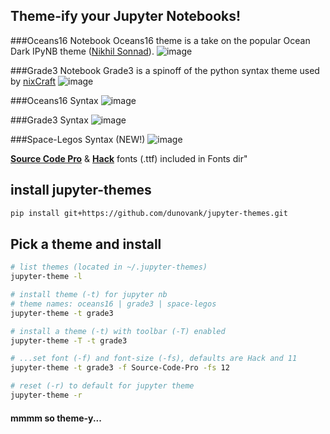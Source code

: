 ## Theme-ify your Jupyter Notebooks!

###Oceans16 Notebook
Oceans16 theme is a take on the popular Ocean Dark IPyNB theme ([Nikhil Sonnad](https://github.com/nsonnad/base16-ipython-notebook)).
![image](https://github.com/dunovank/jupyter-themes/blob/master/Screens/oceans16_nb.png?raw=true)

###Grade3 Notebook
Grade3 is a spinoff of the python syntax theme used by [nixCraft](http://www.cyberciti.biz/faq/python-sleep-command-syntax-example/)
![image](https://github.com/dunovank/jupyter-themes/blob/master/Screens/grade3_nb.png?raw=true)

###Oceans16 Syntax
![image](https://github.com/dunovank/jupyter-themes/blob/master/Screens/oceans16.png?raw=true)

###Grade3 Syntax
![image](https://github.com/dunovank/jupyter-themes/blob/master/Screens/grade3.png?raw=true)

###Space-Legos Syntax (NEW!)
![image](https://github.com/dunovank/jupyter-themes/blob/master/Screens/space-legos.png?raw=true)

[__Source Code Pro__](https://github.com/adobe/Source-Code-Pro) &  [__Hack__](https://github.com/chrissimpkins/Hack) fonts (.ttf) included in Fonts dir"

## install jupyter-themes

```sh
pip install git+https://github.com/dunovank/jupyter-themes.git
```

## Pick a theme and install

```sh
# list themes (located in ~/.jupyter-themes)
jupyter-theme -l

# install theme (-t) for jupyter nb
# theme names: oceans16 | grade3 | space-legos
jupyter-theme -t grade3

# install a theme (-t) with toolbar (-T) enabled
jupyter-theme -T -t grade3

# ...set font (-f) and font-size (-fs), defaults are Hack and 11
jupyter-theme -t grade3 -f Source-Code-Pro -fs 12

# reset (-r) to default for jupyter theme
jupyter-theme -r
```
#### mmmm so theme-y...
